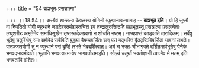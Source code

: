 +++
title = "54 ब्रह्मभूतः प्रसन्नात्मा"

+++
।।18.54।। अस्यैवं शान्तस्य केवलस्य योगिनो व्युत्थानावस्थामाह --
**ब्रह्मभूत इति।** यो हि सुप्तौ वा निपतितो योगी व्युत्थाने
जडदेहस्तमोग्रस्तचित्त इव तन्द्रालुरुत्तिष्ठति ब्रह्मभूतस्तु प्रसन्नात्मा
प्रसन्नचेताः लघुशरीरः अमृतेनेव समाधिसुखेन तृप्तस्तदेकप्रवणो न शोचति
नष्टम्। नाप्यप्राप्तं काङ्क्षति दारादिकम्। सर्वेषु भूतेषु चतुर्विधेषु
समः ब्रह्मैवेदं सर्वमिति बुद्ध्या वैषम्यवर्जितः सन् परां मद्भक्तिं
द्वैतदृष्टिविवर्जितां भावनां लभते। पातञ्जलयोगी तु न व्युत्थाने परां
दृष्टिं लभते भेददर्शित्वात्। अयं च भक्तः श्रीभागवते दर्शितःसर्वभूतेषु
येनैकं भगवद्भावमीक्षते। भूतानि भगवत्यात्मन्येष भागवतोत्तमःइति। सोऽयं
चतुर्थो भक्तोज्ञानी त्वात्मैव मे मतम् इति भगवतापि दर्शितः।
